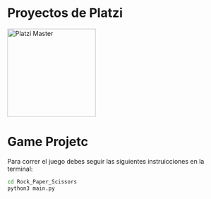# Proyectos de Platzi

<img src="https://static.platzi.com/static/images/footer/logo.png" alt="Platzi Master" width="200px">

# Game Projetc

Para correr el juego debes seguir las siguientes instruicciones en la terminal:

```bash
cd Rock_Paper_Scissors
python3 main.py
```
